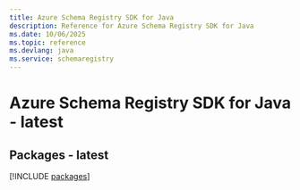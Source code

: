 ```yaml
---
title: Azure Schema Registry SDK for Java
description: Reference for Azure Schema Registry SDK for Java
ms.date: 10/06/2025
ms.topic: reference
ms.devlang: java
ms.service: schemaregistry
---
```

# Azure Schema Registry SDK for Java - latest
## Packages - latest
[!INCLUDE [packages](schema-registry-index.md)]
